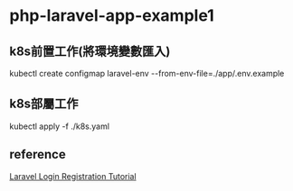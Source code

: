 # php-laravel-app-example1

## k8s前置工作(將環境變數匯入)
kubectl create configmap laravel-env --from-env-file=./app/.env.example

## k8s部屬工作
kubectl apply -f ./k8s.yaml

## reference
[Laravel Login Registration Tutorial](https://www.soengsouy.com/2020/04/laravel-7-register-and-login-account.html?m=1)
